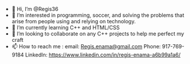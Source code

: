- 👋 Hi, I’m @Regis36
- 👀 I’m interested in programming, soccer, and solving the problems that arise from people using and relying on technology.
- 🌱 I’m currently learning C++ and HTML/CSS
- 💞️ I’m looking to collaborate on any C++ projects to help me perfect my craft
- 📫 How to reach me : 
  email: Regis.enama@gmail.com
  Phone: 917-769-9184
  LinkedIn: https://www.linkedin.com/in/regis-enama-a6b99a1a6/

<!---
Regis36/Regis36 is a ✨ special ✨ repository because its `README.md` (this file) appears on your GitHub profile.
You can click the Preview link to take a look at your changes.
--->
